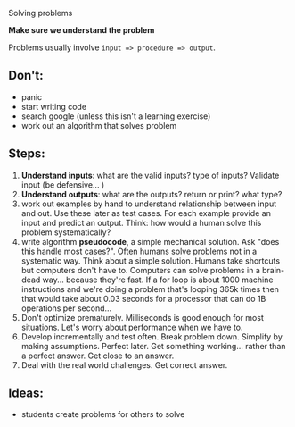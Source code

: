 Solving problems

**Make sure we understand the problem**

Problems usually involve `input => procedure => output`.

## Don't:

- panic
- start writing code
- search google (unless this isn't a learning exercise)
- work out an algorithm that solves problem

## Steps:

1. **Understand inputs**: what are the valid inputs? type of inputs? Validate input (be defensive... )
2. **Understand outputs**: what are the outputs? return or print? what type?
3. work out examples by hand to understand relationship between input and out. Use these later as test cases. For each example provide an input and predict an output. Think: how would a human solve this problem systematically?
3. write algorithm **pseudocode**, a simple mechanical solution. Ask "does this handle most cases?". Often humans solve problems not in a systematic way. Think about a simple solution. Humans take shortcuts but computers don't have to. Computers can solve problems in a brain-dead way... because they're fast. If a for loop is about 1000 machine instructions and we're doing a problem that's looping 365k times then that would take  about 0.03 seconds for a processor that can do 1B operations per second... 
4. Don't optimize prematurely. Milliseconds is good enough for most situations. Let's worry about performance when we have to.
5. Develop incrementally and test often. Break problem down. Simplify by making assumptions. Perfect later. Get something working... rather than a perfect answer. Get close to an answer.
6. Deal with the real world challenges. Get correct answer.


## Ideas:

- students create problems for others to solve